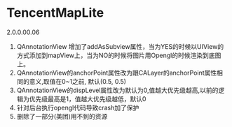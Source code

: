 # TencentMapLite
2.0.0.00.06
1. QAnnotationView 增加了addAsSubview属性，当为YES的时候以UIView的方式添加到mapView上，当为NO的时候将图片用Opengl的时候渲染到底图上。
2. QAnnotationView的anchorPoint属性改为跟CALayer的anchorPoint属性相同的意义,取值在0~1之前, 默认(0.5, 0.5)
3. QAnnotationView的dispLevel属性改为默认为0,值越大优先级越高,以前的逻辑为优先级最高是1，值越大优先级越低，默认0
4. 针对后台执行opengl代码导致crash加了保护
5. 删除了一部分(美团)用不到的资源
